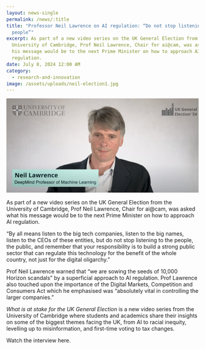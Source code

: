 ```yaml
---
layout: news-single
permalink: /news/:title
title: "Professor Neil Lawrence on AI regulation: “Do not stop listening to the
  people”"
excerpt: As part of a new video series on the UK General Election from the
  University of Cambridge, Prof Neil Lawrence, Chair for ai@cam, was asked what
  his message would be to the next Prime Minister on how to approach AI
  regulation.
date: July 8, 2024 12:00 AM
category:
  - research-and-innovation
image: /assets/uploads/neil-election1.jpg
---
```



![](/assets/uploads/neil-election-final.jpg)

As part of a new video series on the UK General Election from the University of Cambridge, Prof Neil Lawrence, Chair for ai@cam, was asked what his message would be to the next Prime Minister on how to approach AI regulation.

“By all means listen to the big tech companies, listen to the big names, listen to the CEOs of these entities, but do not stop listening to the people, the public, and remember that your responsibility is to build a strong public sector that can regulate this technology for the benefit of the whole country, not just for the digital oligarchy.” 

Prof Neil Lawrence warned that “we are sowing the seeds of 10,000 Horizon scandals” by a superficial approach to AI regulation. Prof Lawrence also touched upon the importance of the Digital Markets, Competition and Consumers Act which he emphasised was “absolutely vital in controlling the larger companies.”

*What is at stake for the UK General Election* is a new video series from the University of Cambridge where students and academics share their insights on some of the biggest themes facing the UK, from AI to racial inequity, levelling up to misinformation, and first-time voting to tax changes. 

Watch the interview here.